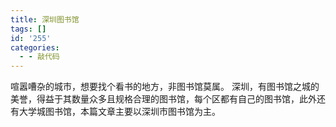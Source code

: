 ```yaml
---
title: 深圳图书馆
tags: []
id: '255'
categories:
  - - 敲代码
---
```


喧嚣嘈杂的城市，想要找个看书的地方，非图书馆莫属。 深圳，有图书馆之城的美誉，得益于其数量众多且规格合理的图书馆，每个区都有自己的图书馆，此外还有大学城图书馆，本篇文章主要以深圳市图书馆为主。